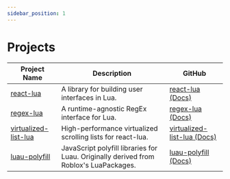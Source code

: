 ```yaml
---
sidebar_position: 1
---
```


# Projects

| Project Name                                                             | Description                                                                           | GitHub                                                          |
| ------------------------------------------------------------------------ | ------------------------------------------------------------------------------------- | --------------------------------------------------------------- |
| [react-lua](https://github.com/jsdotlua/react-lua)                       | A library for building user interfaces in Lua.                                        | [react-lua (Docs)](/docs/react-lua/intro)                       |
| [regex-lua](https://github.com/jsdotlua/regex-lua)                       | A runtime-agnostic RegEx interface for Lua.                                           | [regex-lua (Docs)](/docs/regex-lua/intro)                       |
| [virtualized-list-lua](https://github.com/jsdotlua/virtualized-list-lua) | High-performance virtualized scrolling lists for react-lua.                           | [virtualized-list-lua (Docs)](/docs/virtualized-list-lua/intro) |
| [luau-polyfill](https://github.com/jsdotlua/luau-polyfill)               | JavaScript polyfill libraries for Luau. Originally derived from Roblox's LuaPackages. | [luau-polyfill (Docs)](/docs/luau-polyfill/intro)               |
